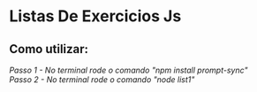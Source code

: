 ﻿# Listas De Exercicios Js
## Como utilizar:
*Passo 1 - No terminal rode o comando "npm install prompt-sync"<br>
Passo 2 - No terminal rode o comando "node list1"*
